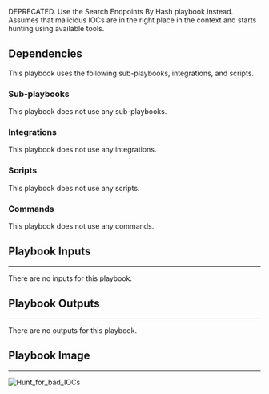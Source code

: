DEPRECATED. Use the Search Endpoints By Hash playbook instead. Assumes that malicious IOCs are in the right place in the context and starts hunting using available tools.

## Dependencies
This playbook uses the following sub-playbooks, integrations, and scripts.

### Sub-playbooks
This playbook does not use any sub-playbooks.

### Integrations
This playbook does not use any integrations.

### Scripts
This playbook does not use any scripts.

### Commands
This playbook does not use any commands.

## Playbook Inputs
---
There are no inputs for this playbook.

## Playbook Outputs
---
There are no outputs for this playbook.

## Playbook Image
---
![Hunt_for_bad_IOCs](../../doc_files/Hunt_for_bad_IOCs.png/n)
